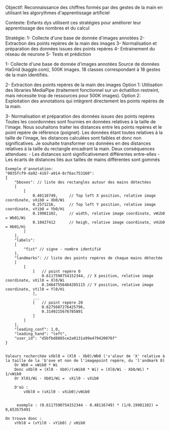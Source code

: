 


Objectif:
	Reconnaissance des chiffres formés par des gestes de la main en utilisant les algorythmes d'apprentissage artificiel
	
Contexte: 
	Enfants dys utilisent ces stratégies pour améliorer leur apprentissage des nombres et du calcul
	
Stratégie:
	1- Collecte d'une base de donnée d'images annotées 
	2- Extraction des points repères de la main des images
	3- Normalisation et préparation des données issues des points repères
	4- Entrainement du réseau de neurone
	5- Tests et prédiction 
	
	
	
1- Collecte d'une base de donnée d'images annotées 
	Source de données HaGrid (kaggle.com), 500K images.
	18 classes correspondant à 18 gestes de la main identifiés.

2- Extraction des points repères de la main des images
	Option 1: Utilisation des libraries MediaPipe (traitement fonctionnel sur un échatillon restreint, mais nécessite trop de ressources pour 500K images).
	Option 2: Exploitation des annotations qui intègrent directement les points repères de la main.
	
3- Normalisation et préparation des données issues des points repères
	Toutes les coordonnées sont fournies en données relatives à la taille de l'image.
	Nous souhaitons traiter les distances entre les points repères et le point repère de référence (poignet).
	Les données étant toutes relatives à la taille de l'image, les distances calculées sont faibles et donc non significatives.
	Je souhaite transformer ces données en des distances relatives à la taille du rectangle encadrant la main. 
	Deux conséquences attendues: 
		- Les distances sont significativement différentes entre-elles
		- Les écarts de distances liés aux tailles de mains différentes sont gommés
	
	Exemple d'annotation:
	"0035fcf9-da92-4167-a914-8cf6ac753160":
    {
        "bboxes": // liste des rectangles autour des mains détectées
        [
            [
                0.48116749,		// Top left X position, relative image coordinate, vXib0 = Xb0/Wi
                0.2571216,		// Top left Y position, relative image coordinate, vYib0 = Yb0/Hi
                0.19981102,		// width, relative image coordinate, vWib0 = Wb01/Wi
                0.10427412		// heigh, relative image coordinate, vHib0 = Hb01/Hi
            ]
        ],
        "labels":
        [
            "fist" // signe - nombre identifié
        ],
        "landmarks": // liste des points repères de chaque mains détectée
        [
            [	
                [ 	// point repère 0
                    0.6117590754152344, // X position, relative image coordinate, vXil0 = Xl0/Wi
                    0.34647556464205115	// Y position, relative image coordinate, vYil0 = Yl0/Hi
                ],
				...
                [	// point repère 20 
                    0.6275607276425796,
                    0.3149215676785891
                ]
            ]
        ],
        "leading_conf": 1.0,
        "leading_hand": "left",
        "user_id": "d5bfbd8885ce2a0131a99e479420076f"
	}


	Valeurs recherchée vXbl0 = (Xl0 - Xb0)/Wb0 ('v'aleur de 'X' relative à la taille de la 'b'oxe et non de l'imagepoint repère, du 'l'andmark 0)
		Or Wb0 = vWib0 * Wi
		Donc vXbl0 = (Xl0 - Xb0)/(vWib0 * Wi) = (Xl0/Wi - Xb0/Wi) * 1/vWib0
        Or Xl01/Wi - Xb01/Wi =  vXil0 - vXib0

        D'où :
            vXbl0 = (vXil0 - vXib0)/vWib0

		
		 exemple : (0.6117590754152344 - 0.48116749) * (1/0.19981102) = 0,653575491

    On trouve donc :
        vYbl0 = (vYil0 - vYib0) / vHib0
